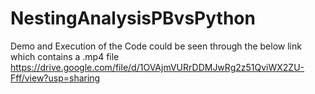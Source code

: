 # NestingAnalysisPBvsPython

Demo and Execution of the Code could be seen through the below link which contains a .mp4 file
https://drive.google.com/file/d/1OVAjmVURrDDMJwRg2z51QviWX2ZU-Fff/view?usp=sharing
